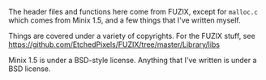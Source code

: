 The header files and functions here come from FUZIX, except for `malloc.c` which comes
from Minix 1.5, and a few things that I've written myself.

Things are covered under a variety of copyrights. For the FUZIX stuff, see
https://github.com/EtchedPixels/FUZIX/tree/master/Library/libs

Minix 1.5 is under a BSD-style license. Anything that I've written is under a
BSD license.
